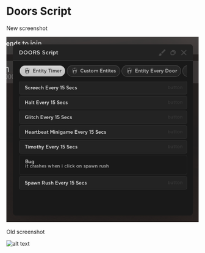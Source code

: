 # Doors Script
New screenshot

![alt text](https://github.com/SindubsMini/doors-script/blob/main/preview.png)

Old screenshot

![alt text](https://media.discordapp.net/attachments/975183481720156180/1038103937179467867/preview.png)
